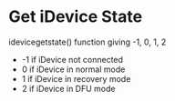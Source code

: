 # Get iDevice State
idevicegetstate() function giving -1, 0, 1, 2 
- -1 if iDevice not connected
- 0 if iDevice in normal mode
- 1 if iDevice in recovery mode
- 2 if iDevice in DFU mode
